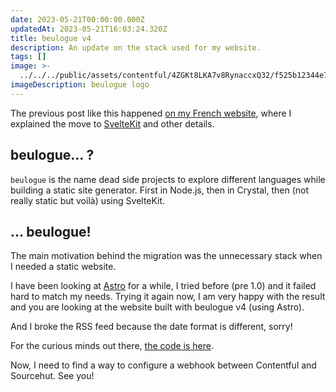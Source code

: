 ```yaml
---
date: 2023-05-21T00:00:00.000Z
updatedAt: 2023-05-21T16:03:24.320Z
title: beulogue v4
description: An update on the stack used for my website.
tags: []
image: >-
  ../../../public/assets/contentful/4ZGKt8LKA7v8RynaccxQ32/f525b12344e73044ae714a1d792a1b54/beulogue-logo.png
imageDescription: beulogue logo
---
```


The previous post like this happened [on my French website](https://sieg.fr/ied/le-stack), where I explained the move to [SvelteKit](https://kit.svelte.dev/) and other details.

## beulogue... ?

`beulogue` is the name dead side projects to explore different languages while building a static site generator. First in Node.js, then in Crystal, then (not really static but voilà) using SvelteKit.

## ... beulogue!

The main motivation behind the migration was the unnecessary stack when I needed a static website.

I have been looking at [Astro](https://astro.build/) for a while, I tried before (pre 1.0) and it failed hard to match my needs. Trying it again now, I am very happy with the result and you are looking at the website built with beulogue v4 (using Astro).

And I broke the RSS feed because the date format is different, sorry!

For the curious minds out there, [the code is here](https://git.sr.ht/~siegfriedehret/sites/tree/main/item/apps/ehretdotme).

Now, I need to find a way to configure a webhook between Contentful and Sourcehut. See you!
